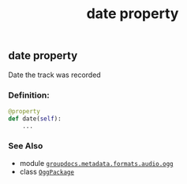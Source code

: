 ﻿---
title: date property
second_title: GroupDocs.Metadata for Python via .NET API References
description: 
type: docs
url: /python-net/groupdocs.metadata.formats.audio.ogg/oggpackage/date/
is_root: false
weight: 150
---

## date property


Date the track was recorded
### Definition:
```python
@property
def date(self):
    ...
```

### See Also
* module [`groupdocs.metadata.formats.audio.ogg`](../../)
* class [`OggPackage`](/metadata/python-net/groupdocs.metadata.formats.audio.ogg/oggpackage)
